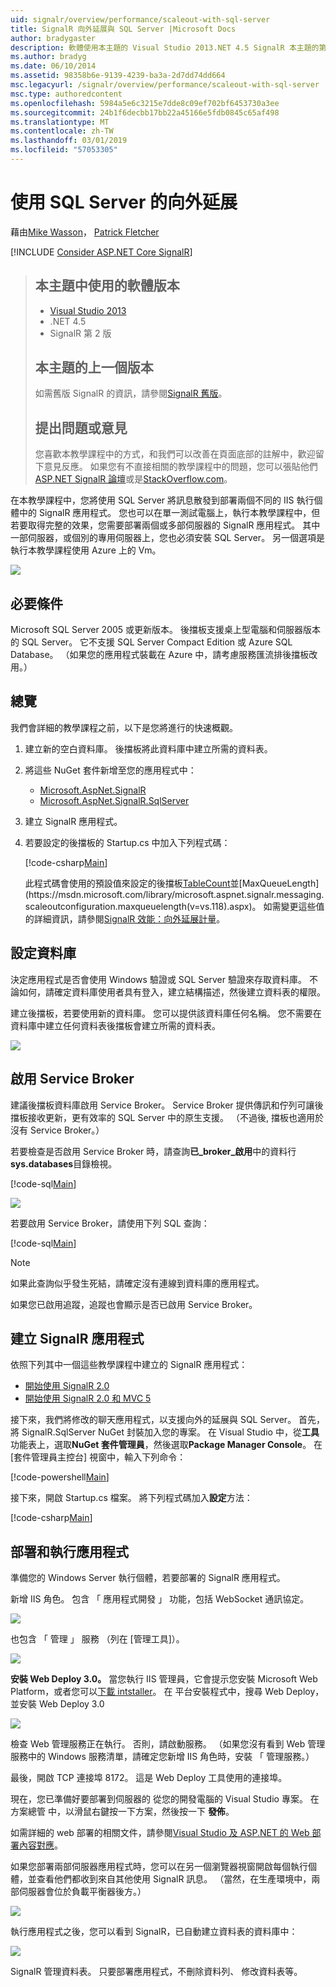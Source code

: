 ```yaml
---
uid: signalr/overview/performance/scaleout-with-sql-server
title: SignalR 向外延展與 SQL Server |Microsoft Docs
author: bradygaster
description: 軟體使用本主題的 Visual Studio 2013.NET 4.5 SignalR 本主題的第 2 版上一個版本的版本較早版本的相關資訊...
ms.author: bradyg
ms.date: 06/10/2014
ms.assetid: 98358b6e-9139-4239-ba3a-2d7dd74dd664
msc.legacyurl: /signalr/overview/performance/scaleout-with-sql-server
msc.type: authoredcontent
ms.openlocfilehash: 5984a5e6c3215e7dde8c09ef702bf6453730a3ee
ms.sourcegitcommit: 24b1f6decbb17bb22a45166e5fdb0845c65af498
ms.translationtype: MT
ms.contentlocale: zh-TW
ms.lasthandoff: 03/01/2019
ms.locfileid: "57053305"
---
```

<a name="signalr-scaleout-with-sql-server"></a>使用 SQL Server 的向外延展
====================
藉由[Mike Wasson](https://github.com/MikeWasson)， [Patrick Fletcher](https://github.com/pfletcher)

[!INCLUDE [Consider ASP.NET Core SignalR](~/includes/signalr/signalr-version-disambiguation.md)]

> ## <a name="software-versions-used-in-this-topic"></a>本主題中使用的軟體版本
>
>
> - [Visual Studio 2013](https://my.visualstudio.com/Downloads?q=visual%20studio%202013)
> - .NET 4.5
> - SignalR 第 2 版
>
>
>
> ## <a name="previous-versions-of-this-topic"></a>本主題的上一個版本
>
> 如需舊版 SignalR 的資訊，請參閱[SignalR 舊版](../older-versions/index.md)。
>
> ## <a name="questions-and-comments"></a>提出問題或意見
>
> 您喜歡本教學課程中的方式，和我們可以改善在頁面底部的註解中，歡迎留下意見反應。 如果您有不直接相關的教學課程中的問題，您可以張貼他們[ASP.NET SignalR 論壇](https://forums.asp.net/1254.aspx/1?ASP+NET+SignalR)或是[StackOverflow.com](http://stackoverflow.com/)。


在本教學課程中，您將使用 SQL Server 將訊息散發到部署兩個不同的 IIS 執行個體中的 SignalR 應用程式。 您也可以在單一測試電腦上，執行本教學課程中，但若要取得完整的效果，您需要部署兩個或多部伺服器的 SignalR 應用程式。 其中一部伺服器，或個別的專用伺服器上，您也必須安裝 SQL Server。 另一個選項是執行本教學課程使用 Azure 上的 Vm。

![](scaleout-with-sql-server/_static/image1.png)

## <a name="prerequisites"></a>必要條件

Microsoft SQL Server 2005 或更新版本。 後擋板支援桌上型電腦和伺服器版本的 SQL Server。 它不支援 SQL Server Compact Edition 或 Azure SQL Database。 （如果您的應用程式裝載在 Azure 中，請考慮服務匯流排後擋板改用。）

## <a name="overview"></a>總覽

我們會詳細的教學課程之前，以下是您將進行的快速概觀。

1. 建立新的空白資料庫。 後擋板將此資料庫中建立所需的資料表。
2. 將這些 NuGet 套件新增至您的應用程式中：

    - [Microsoft.AspNet.SignalR](http://nuget.org/packages/Microsoft.AspNet.SignalR)
    - [Microsoft.AspNet.SignalR.SqlServer](http://nuget.org/packages/Microsoft.AspNet.SignalR.SqlServer)
3. 建立 SignalR 應用程式。
4. 若要設定的後擋板的 Startup.cs 中加入下列程式碼：

    [!code-csharp[Main](scaleout-with-sql-server/samples/sample1.cs)]

   此程式碼會使用的預設值來設定的後擋板[TableCount](https://msdn.microsoft.com/library/microsoft.aspnet.signalr.sqlscaleoutconfiguration.tablecount(v=vs.118).aspx)並[MaxQueueLength](https://msdn.microsoft.com/library/microsoft.aspnet.signalr.messaging.scaleoutconfiguration.maxqueuelength(v=vs.118).aspx)。 如需變更這些值的詳細資訊，請參閱[SignalR 效能：向外延展計量](signalr-performance.md#scaleout_metrics)。

## <a name="configure-the-database"></a>設定資料庫

決定應用程式是否會使用 Windows 驗證或 SQL Server 驗證來存取資料庫。 不論如何，請確定資料庫使用者具有登入，建立結構描述，然後建立資料表的權限。

建立後擋板，若要使用新的資料庫。 您可以提供該資料庫任何名稱。 您不需要在資料庫中建立任何資料表後擋板會建立所需的資料表。

![](scaleout-with-sql-server/_static/image2.png)

## <a name="enable-service-broker"></a>啟用 Service Broker

建議後擋板資料庫啟用 Service Broker。 Service Broker 提供傳訊和佇列可讓後擋板接收更新，更有效率的 SQL Server 中的原生支援。 （不過後, 擋板也適用於沒有 Service Broker。）

若要檢查是否啟用 Service Broker 時，請查詢**已\_broker\_啟用**中的資料行**sys.databases**目錄檢視。

[!code-sql[Main](scaleout-with-sql-server/samples/sample2.sql)]

![](scaleout-with-sql-server/_static/image3.png)

若要啟用 Service Broker，請使用下列 SQL 查詢：

[!code-sql[Main](scaleout-with-sql-server/samples/sample3.sql)]

> [!NOTE]
> 如果此查詢似乎發生死結，請確定沒有連線到資料庫的應用程式。


如果您已啟用追蹤，追蹤也會顯示是否已啟用 Service Broker。

## <a name="create-a-signalr-application"></a>建立 SignalR 應用程式

依照下列其中一個這些教學課程中建立的 SignalR 應用程式：

- [開始使用 SignalR 2.0](../getting-started/tutorial-getting-started-with-signalr.md)
- [開始使用 SignalR 2.0 和 MVC 5](../getting-started/tutorial-getting-started-with-signalr-and-mvc.md)

接下來，我們將修改的聊天應用程式，以支援向外的延展與 SQL Server。 首先，將 SignalR.SqlServer NuGet 封裝加入您的專案。 在 Visual Studio 中，從**工具**功能表上，選取**NuGet 套件管理員**，然後選取**Package Manager Console**。 在 [套件管理員主控台] 視窗中，輸入下列命令：

[!code-powershell[Main](scaleout-with-sql-server/samples/sample4.ps1)]

接下來，開啟 Startup.cs 檔案。 將下列程式碼加入**設定**方法：

[!code-csharp[Main](scaleout-with-sql-server/samples/sample5.cs)]

## <a name="deploy-and-run-the-application"></a>部署和執行應用程式

準備您的 Windows Server 執行個體，若要部署的 SignalR 應用程式。

新增 IIS 角色。 包含 「 應用程式開發 」 功能，包括 WebSocket 通訊協定。

![](scaleout-with-sql-server/_static/image4.png)

也包含 「 管理 」 服務 （列在 [管理工具]）。

![](scaleout-with-sql-server/_static/image5.png)

**安裝 Web Deploy 3.0。** 當您執行 IIS 管理員，它會提示您安裝 Microsoft Web Platform，或者您可以[下載 intstaller](https://go.microsoft.com/fwlink/?LinkId=255386)。 在 平台安裝程式中，搜尋 Web Deploy，並安裝 Web Deploy 3.0

![](scaleout-with-sql-server/_static/image6.png)

檢查 Web 管理服務正在執行。 否則，請啟動服務。 （如果您沒有看到 Web 管理服務中的 Windows 服務清單，請確定您新增 IIS 角色時，安裝 「 管理服務。）

最後，開啟 TCP 連接埠 8172。 這是 Web Deploy 工具使用的連接埠。

現在，您已準備好要部署到伺服器的 從您的開發電腦的 Visual Studio 專案。 在 方案總管 中，以滑鼠右鍵按一下方案，然後按一下 **發佈**。

如需詳細的 web 部署的相關文件，請參閱[Visual Studio 及 ASP.NET 的 Web 部署內容對應](../../../whitepapers/aspnet-web-deployment-content-map.md)。

如果您部署兩部伺服器應用程式時，您可以在另一個瀏覽器視窗開啟每個執行個體，並查看他們都收到來自其他使用 SignalR 訊息。 （當然，在生產環境中，兩部伺服器會位於負載平衡器後方。）

![](scaleout-with-sql-server/_static/image7.png)

執行應用程式之後，您可以看到 SignalR，已自動建立資料表的資料庫中：

![](scaleout-with-sql-server/_static/image8.png)

SignalR 管理資料表。 只要部署應用程式，不刪除資料列、 修改資料表等。

